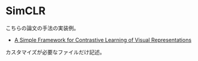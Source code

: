 # SimCLR

こちらの論文の手法の実装例。

- [A Simple Framework for Contrastive Learning of Visual Representations](https://arxiv.org/abs/2002.05709)

カスタマイズが必要なファイルだけ記述。
